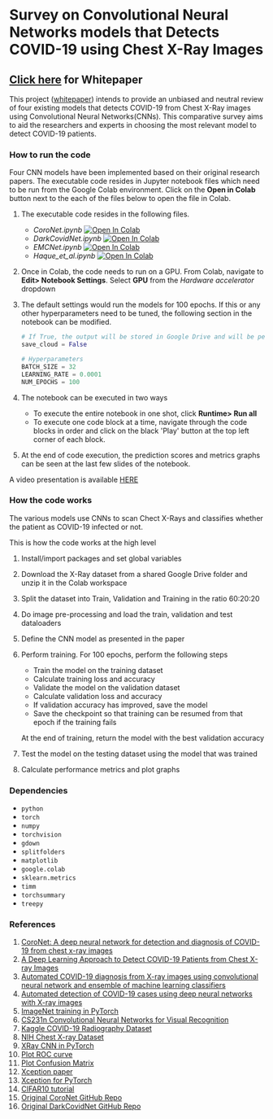 # Survey on Convolutional Neural Networks models that Detects COVID-19 using Chest X-Ray Images

## [Click here](docs/Team_1619_CS598_DLH_Project_Final_Report.pdf) for Whitepaper

This project ([whitepaper](docs/Team_1619_CS598_DLH_Project_Final_Report.pdf)) intends to provide an unbiased and neutral review of four existing models that detects COVID-19 from Chest X-Ray images using Convolutional Neural Networks(CNNs). This comparative survey aims to aid the researchers and experts in choosing the most relevant model to detect COVID-19 patients.

### How to run the code

Four CNN models have been implemented based on their original research papers. The executable code resides in Jupyter notebook files which need to be run from the Google Colab environment. Click on the **Open in Colab** button next to the each of the files below to open the file in Colab.

1.  The executable code resides in the following files.
    - _CoroNet.ipynb_      [![Open In Colab](https://colab.research.google.com/assets/colab-badge.svg)](https://colab.research.google.com/drive/1cZtGDLNPNTOkY8sw34Uwj6CAcwj7xb9h?usp=sharing)
    - _DarkCovidNet.ipynb_ [![Open In Colab](https://colab.research.google.com/assets/colab-badge.svg)](https://colab.research.google.com/drive/1Bysmfwh7CNVUIB7M404hDK1wZmStPUNO?usp=sharing)
    - _EMCNet.ipynb_       [![Open In Colab](https://colab.research.google.com/assets/colab-badge.svg)](https://colab.research.google.com/drive/1WT4EFr8HNkHr-Px43iL9NcnP0YNKyOf3?usp=sharing)
    - _Haque_et_al.ipynb_  [![Open In Colab](https://colab.research.google.com/assets/colab-badge.svg)](https://colab.research.google.com/drive/1_bZekHnJFAki-5xqZ2IGDhskj9DhwEJn?usp=sharing)

2.  Once in Colab, the code needs to run on a GPU. From Colab, navigate to **Edit> Notebook Settings**. Select **GPU** from the *Hardware accelerator* dropdown

3.  The default settings would run the models for 100 epochs. If this or any other hyperparameters need to be tuned, the following section in the notebook can be modified.

    ```python
    # If True, the output will be stored in Google Drive and will be permanent. Otherwise it will be stored in the Colab workspace which is highly volatile
    save_cloud = False

    # Hyperparameters
    BATCH_SIZE = 32
    LEARNING_RATE = 0.0001
    NUM_EPOCHS = 100
    ```
   

4. The notebook can be executed in two ways
    - To execute the entire notebook in one shot, click **Runtime> Run all**
    - To execute one code block at a time, navigate through the code blocks in order and click on the black 'Play' button at the top left corner of each block.


5.  At the end of code execution, the prediction scores and metrics graphs can be seen at the last few slides of the notebook.

A video presentation is available [HERE](https://www.youtube.com/)

### How the code works

The various models use CNNs to scan Chect X-Rays and classifies whether the patient as COVID-19 infected or not.

This is how the code works at the high level

1. Install/import packages and set global variables
2. Download the X-Ray dataset from a shared Google Drive folder and unzip it in the Colab workspace
3. Split the dataset into Train, Validation and Training in the ratio 60:20:20
4. Do image pre-processing and load the train, validation and test dataloaders
5. Define the CNN model as presented in the paper
6. Perform training. For 100 epochs, perform the following steps
    - Train the model on the training dataset
    - Calculate training loss and accuracy
    - Validate the model on the validation dataset
    - Calculate validation loss and accuracy
    - If validation accuracy has improved, save the model
    - Save the checkpoint so that training can be resumed from that epoch if the training fails
   
   At the end of training, return the model with the best validation accuracy
7. Test the model on the testing dataset using the model that was trained
8. Calculate performance metrics and plot graphs

### Dependencies

- `python` &emsp;
- `torch` &emsp;
- `numpy` &emsp;
- `torchvision` &emsp;
- `gdown` &emsp;
- `splitfolders` &emsp;
- `matplotlib` &emsp;
- `google.colab` &emsp;
- `sklearn.metrics` &emsp;
- `timm` &emsp;
- `torchsummary` &emsp;
- `treepy` &emsp;







### References
1. [CoroNet: A deep neural network for detection and diagnosis of COVID-19 from chest x-ray images](https://www.ncbi.nlm.nih.gov/pmc/articles/PMC7274128/)
2. [A Deep Learning Approach to Detect COVID-19 Patients from Chest X-ray Images](https://www.researchgate.net/publication/344340531_A_Deep_Learning_Approach_to_Detect_COVID-19_Patients_from_Chest_X-ray_Images)
3. [Automated COVID-19 diagnosis from X-ray images using convolutional neural network and ensemble of machine learning classifiers](https://www.sciencedirect.com/science/article/pii/S2352914820306560)
4. [Automated detection of COVID-19 cases using deep neural networks with X-ray images](https://www.sciencedirect.com/science/article/abs/pii/S0010482520301621)
5. [ImageNet training in PyTorch](https://github.com/pytorch/examples/blob/537f6971872b839b36983ff40dafe688276fe6c3/imagenet/main.py)
6. [CS231n Convolutional Neural Networks for Visual Recognition](https://cs231n.github.io/convolutional-networks/)
7. [Kaggle COVID-19 Radiography Dataset](https://www.kaggle.com/tawsifurrahman/covid19-radiography-database)
8. [NIH Chest X-ray Dataset](https://nihcc.app.box.com/v/ChestXray-NIHCC/folder/36938765345)
9. [XRay CNN in PyTorch](https://www.kaggle.com/salvation23/xray-cnn-pytorch)
10. [Plot ROC curve](https://stackoverflow.com/questions/25009284/how-to-plot-roc-curve-in-python)
11. [Plot Confusion Matrix](https://medium.com/@dtuk81/confusion-matrix-visualization-fc31e3f30fea)
12. [Xception paper](https://openaccess.thecvf.com/content_cvpr_2017/papers/Chollet_Xception_Deep_Learning_CVPR_2017_paper.pdf)
13. [Xception for PyTorch](https://rwightman.github.io/pytorch-image-models/models/xception/)
14. [CIFAR10 tutorial](https://pytorch.org/tutorials/beginner/blitz/cifar10_tutorial.html) 
15. [Original CoroNet GitHub Repo](https://github.com/drkhan107/CoroNet)
16. [Original DarkCovidNet GitHub Repo](https://github.com/muhammedtalo/COVID-19/blob/master/)

